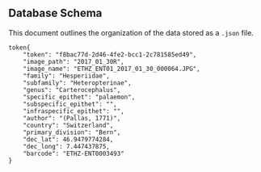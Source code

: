 ## Database Schema
This document outlines the organization of the data stored as a `.json` file.
```
token{
    "token": "f8bac77d-2d46-4fe2-bcc1-2c781585ed49",
    "image_path": "2017_01_30R",
    "image_name": "ETHZ_ENT01_2017_01_30_000064.JPG",
    "family": "Hesperiidae",
    "subfamily": "Heteropterinae",
    "genus": "Carterocephalus",
    "specific_epithet": "palaemon",
    "subspecific_epithet": "",
    "infraspecific_epithet": "",
    "author": "(Pallas, 1771)",
    "country": "Switzerland",
    "primary_division": "Bern",
    "dec_lat": 46.9479774284,
    "dec_long": 7.447437875,
    "barcode": "ETHZ-ENT0003493"
}
```